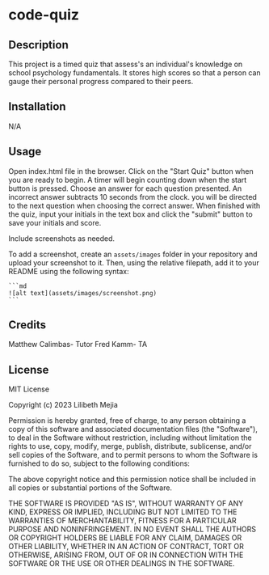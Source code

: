 # code-quiz

## Description
This project is a timed quiz that assess's an individual's knowledge on school psychology fundamentals. It stores high scores so that a person can gauge their personal progress compared to their peers. 

## Installation
N/A

## Usage
Open index.html file in the browser. Click on the "Start Quiz" button when you are ready to begin. A timer will begin counting down when the start button is pressed. Choose an answer for each question presented. An incorrect answer subtracts 10 seconds from the clock. you will be directed to the next question when choosing the correct answer. When finished with the quiz, input your initials in the text box and click the "submit" button to save your initials and score. 

Include screenshots as needed.

To add a screenshot, create an `assets/images` folder in your repository and upload your screenshot to it. Then, using the relative filepath, add it to your README using the following syntax:

    ```md
    ![alt text](assets/images/screenshot.png)
    ```

## Credits
Matthew Calimbas- Tutor
Fred Kamm- TA

## License
MIT License

Copyright (c) 2023 Lilibeth Mejia

Permission is hereby granted, free of charge, to any person obtaining a copy of this software and associated documentation files (the "Software"), to deal in the Software without restriction, including without limitation the rights to use, copy, modify, merge, publish, distribute, sublicense, and/or sell copies of the Software, and to permit persons to whom the Software is furnished to do so, subject to the following conditions:

The above copyright notice and this permission notice shall be included in all copies or substantial portions of the Software.

THE SOFTWARE IS PROVIDED "AS IS", WITHOUT WARRANTY OF ANY KIND, EXPRESS OR IMPLIED, INCLUDING BUT NOT LIMITED TO THE WARRANTIES OF MERCHANTABILITY, FITNESS FOR A PARTICULAR PURPOSE AND NONINFRINGEMENT. IN NO EVENT SHALL THE AUTHORS OR COPYRIGHT HOLDERS BE LIABLE FOR ANY CLAIM, DAMAGES OR OTHER LIABILITY, WHETHER IN AN ACTION OF CONTRACT, TORT OR OTHERWISE, ARISING FROM, OUT OF OR IN CONNECTION WITH THE SOFTWARE OR THE USE OR OTHER DEALINGS IN THE SOFTWARE.

